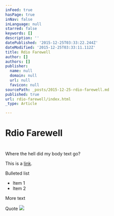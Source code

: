```yaml
---
inFeed: true
hasPage: true
inNav: false
inLanguage: null
starred: false
keywords: []
description: ''
datePublished: '2015-12-25T03:33:22.244Z'
dateModified: '2015-12-25T03:33:11.112Z'
title: Rdio Farewell
author: []
authors: []
publisher:
  name: null
  domain: null
  url: null
  favicon: null
sourcePath: _posts/2015-12-25-rdio-farewell.md
published: true
url: rdio-farewell/index.html
_type: Article

---
```

# Rdio Farewell

# 

Where the hell did my body text go?

This is a [link][0].

Bulleted list

* Item 1
* Item 2

More text 

Quote
![](https://the-grid-user-content.s3-us-west-2.amazonaws.com/37c8b9b0-5029-49af-b34e-a6cec9f41404.png)

[0]: google.com